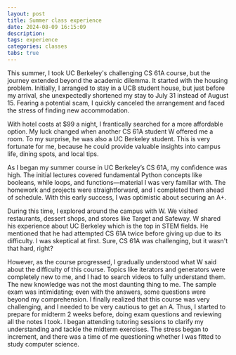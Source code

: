 ```yaml
---
layout: post
title: Summer class experience
date: 2024-08-09 16:15:09
description: 
tags: experience
categories: classes
tabs: true
---
```


This summer, I took UC Berkeley's challenging CS 61A course, but the journey extended beyond the academic dilemma. It started with the housing problem. Initially, I arranged to stay in a UCB student house, but just before my arrival, she unexpectedly shortened my stay to July 31 instead of August 15. Fearing a potential scam, I quickly canceled the arrangement and faced the stress of finding new accommodation.

With hotel costs at $99 a night, I frantically searched for a more affordable option. My luck changed when another CS 61A student W offered me a room. To my surprise, he was also a UC Berkeley student. This is very fortunate for me, because he could provide valuable insights into campus life, dining spots, and local tips.

As I began my summer course in UC Berkeley’s CS 61A, my confidence was high. The initial lectures covered fundamental Python concepts like booleans, while loops, and functions—material I was very familiar with. The homework and projects were straightforward, and I completed them ahead of schedule. With this early success, I was optimistic about securing an A+.

During this time, I explored around the campus with W. We visited restaurants, dessert shops, and stores like Target and Safeway. W shared his experience about UC Berkeley which is the top in STEM fields. He mentioned that he had attempted CS 61A twice before giving up due to its difficulty. I was skeptical at first. Sure, CS 61A was challenging, but it wasn't that hard, right?

However, as the course progressed, I gradually understood what W said about the difficulty of this course. Topics like iterators and generators were completely new to me, and I had to search videos to fully understand them. The new knowledge was not the most daunting thing to me. The sample exam was intimidating; even with the answers, some questions were beyond my comprehension. I finally realized that this course was very challenging, and I needed to be very cautious to get an A. Thus, I started to prepare for midterm 2 weeks before, doing exam questions and reviewing all the notes I took. I began attending tutoring sessions to clarify my understanding and tackle the midterm exercises. The stress began to increment, and there was a time of me questioning whether I was fitted to study computer science. 







